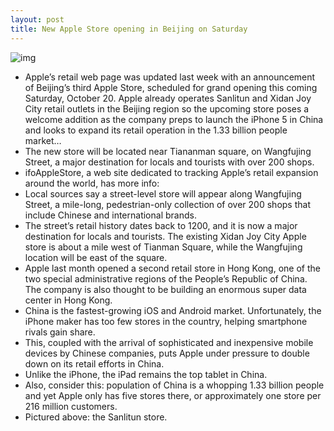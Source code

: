 ```yaml
---
layout: post
title: New Apple Store opening in Beijing on Saturday
---
```

![img](http://media.idownloadblog.com/wp-content/uploads/2012/10/Apple-Store-Sanlitun-Beijing-exterior-001.jpg)
* Apple’s retail web page was updated last week with an announcement of Beijing’s third Apple Store, scheduled for grand opening this coming Saturday, October 20. Apple already operates Sanlitun and Xidan Joy City retail outlets in the Beijing region so the upcoming store poses a welcome addition as the company preps to launch the iPhone 5 in China and looks to expand its retail operation in the 1.33 billion people market…
* The new store will be located near Tiananman square, on Wangfujing Street, a major destination for locals and tourists with over 200 shops.
* ifoAppleStore, a web site dedicated to tracking Apple’s retail expansion around the world, has more info:
* Local sources say a street-level store will appear along Wangfujing Street, a mile-long, pedestrian-only collection of over 200 shops that include Chinese and international brands.
* The street’s retail history dates back to 1200, and it is now a major destination for locals and tourists. The existing Xidan Joy City Apple store is about a mile west of Tianman Square, while the Wangfujing location will be east of the square. 
* Apple last month opened a second retail store in Hong Kong, one of the two special administrative regions of the People’s Republic of China. The company is also thought to be building an enormous super data center in Hong Kong.
* China is the fastest-growing iOS and Android market. Unfortunately, the iPhone maker has too few stores in the country, helping smartphone rivals gain share.
* This, coupled with the arrival of sophisticated and inexpensive mobile devices by Chinese companies, puts Apple under pressure to double down on its retail efforts in China.
* Unlike the iPhone, the iPad remains the top tablet in China.
* Also, consider this: population of China is a whopping 1.33 billion people and yet Apple only has five stores there, or approximately one store per 216 million customers.
* Pictured above: the Sanlitun store.


